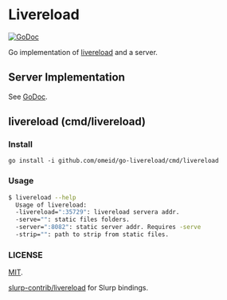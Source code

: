# Livereload
[![GoDoc](https://godoc.org/github.com/omeid/livereload?status.svg)](https://godoc.org/github.com/omeid/livereload)

Go implementation of [livereload](http://livereload.com/) and a server.


## Server Implementation
 See [GoDoc](https://godoc.org/github.com/omeid/livereload).

## livereload (cmd/livereload)


### Install

```
go install -i github.com/omeid/go-livereload/cmd/livereload
```
### Usage

```sh 
$ livereload --help
  Usage of livereload:
  -livereload=":35729": livereload servera addr.
  -serve="": static files folders.
  -server=":8082": static server addr. Requires -serve 
  -strip="": path to strip from static files.
```



### LICENSE
  [MIT](LICENSE).

[slurp-contrib/livereload](https://github.com/slurp-contrib/livereload/) for Slurp bindings.

